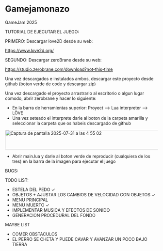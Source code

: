 # Gamejamonazo
GameJam 2025

TUTORIAL DE EJECUTAR EL JUEGO:

PRIMERO: Descargar love2D desde su web:

https://www.love2d.org/

SEGUNDO: Descargar zeroBrane desde su web:

https://studio.zerobrane.com/download?not-this-time

Una vez descargados e instalados ambos, descargar este proyecto desde github (boton verde de code y descargar zip)

Una vez descargado el proyecto arrastrarlo al escritorio o algun lugar comodo, abrir zerobrane y hacer lo siguiente:
- En la barra de herramientas superior: Proyect --> Lua interpreter --> LÖVE
- Una vez seteado el interprete darle al boton de la carpeta amarilla y seleccionar la carpeta que os habeis descargado de github

<img width="764" height="64" alt="Captura de pantalla 2025-07-31 a las 4 55 02" src="https://github.com/user-attachments/assets/2de52241-d980-4225-aec1-b25dd7aad787" />


- Abrir main.lua y darle al boton verde de reproducir (cualquiera de los tres) en la barra de la imagen para ejecutar el juego






BUGS: 


TODO LIST:
  - ESTELA DEL PEDO ✓
  - OBJETOS + AJUSTAR LOS CAMBIOS DE VELOCIDAD CON OBJETOS ✓
  - MENU PRINCIPAL
  - MENU MUERTO ✓
  - IMPLEMENTAR MUSICA Y EFECTOS DE SONIDO
  - GENERACION PROCEDURAL DEL FONDO


MAYBE LIST
  - COMER OBSTACULOS
  - EL PERRO SE CHETA Y PUEDE CAVAR Y AVANZAR UN POCO BAJO TIERRA
    
